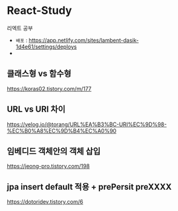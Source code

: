 # React-Study
리엑트 공부
- `배포` : https://app.netlify.com/sites/lambent-dasik-1d4e61/settings/deploys
- 
## 클래스형 vs 함수형

https://koras02.tistory.com/m/177


## URL vs URI 차이

https://velog.io/@torang/URL%EA%B3%BC-URI%EC%9D%98-%EC%B0%A8%EC%9D%B4%EC%A0%90


## 임베디드 객체안의 객체 삽입
https://jeong-pro.tistory.com/198




## jpa insert default 적용 + prePersit preXXXX 
https://dotoridev.tistory.com/6
